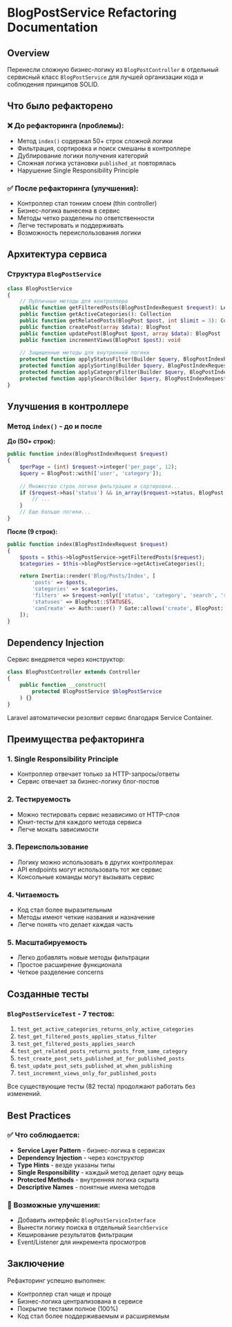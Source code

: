 # BlogPostService Refactoring Documentation

## Overview
Перенесли сложную бизнес-логику из `BlogPostController` в отдельный сервисный класс `BlogPostService` для лучшей организации кода и соблюдения принципов SOLID.

## Что было рефакторено

### ❌ До рефакторинга (проблемы):
- Метод `index()` содержал 50+ строк сложной логики
- Фильтрация, сортировка и поиск смешаны в контроллере
- Дублирование логики получения категорий
- Сложная логика установки `published_at` повторялась
- Нарушение Single Responsibility Principle

### ✅ После рефакторинга (улучшения):
- Контроллер стал тонким слоем (thin controller)
- Бизнес-логика вынесена в сервис
- Методы четко разделены по ответственности
- Легче тестировать и поддерживать
- Возможность переиспользования логики

## Архитектура сервиса

### Структура `BlogPostService`

```php
class BlogPostService
{
    // Публичные методы для контроллера
    public function getFilteredPosts(BlogPostIndexRequest $request): LengthAwarePaginator
    public function getActiveCategories(): Collection
    public function getRelatedPosts(BlogPost $post, int $limit = 3): Collection
    public function createPost(array $data): BlogPost
    public function updatePost(BlogPost $post, array $data): BlogPost
    public function incrementViews(BlogPost $post): void
    
    // Защищенные методы для внутренней логики
    protected function applyStatusFilter(Builder $query, BlogPostIndexRequest $request): void
    protected function applySorting(Builder $query, BlogPostIndexRequest $request): void
    protected function applyCategoryFilter(Builder $query, BlogPostIndexRequest $request): void
    protected function applySearch(Builder $query, BlogPostIndexRequest $request): void
}
```

## Улучшения в контроллере

### Метод `index()` - до и после

**До (50+ строк):**
```php
public function index(BlogPostIndexRequest $request)
{
    $perPage = (int) $request->integer('per_page', 12);
    $query = BlogPost::with(['user', 'category']);
    
    // Множество строк логики фильтрации и сортировки...
    if ($request->has('status') && in_array($request->status, BlogPost::STATUSES)) {
        // ...
    }
    // Еще больше логики...
}
```

**После (9 строк):**
```php
public function index(BlogPostIndexRequest $request)
{
    $posts = $this->blogPostService->getFilteredPosts($request);
    $categories = $this->blogPostService->getActiveCategories();

    return Inertia::render('Blog/Posts/Index', [
        'posts' => $posts,
        'categories' => $categories,
        'filters' => $request->only(['status', 'category', 'search', 'sort_by', 'sort_order']),
        'statuses' => BlogPost::STATUSES,
        'canCreate' => Auth::user() ? Gate::allows('create', BlogPost::class) : false,
    ]);
}
```

## Dependency Injection

Сервис внедряется через конструктор:

```php
class BlogPostController extends Controller
{
    public function __construct(
        protected BlogPostService $blogPostService
    ) {}
}
```

Laravel автоматически резолвит сервис благодаря Service Container.

## Преимущества рефакторинга

### 1. **Single Responsibility Principle**
- Контроллер отвечает только за HTTP-запросы/ответы
- Сервис отвечает за бизнес-логику блог-постов

### 2. **Тестируемость**
- Можно тестировать сервис независимо от HTTP-слоя
- Юнит-тесты для каждого метода сервиса
- Легче мокать зависимости

### 3. **Переиспользование**
- Логику можно использовать в других контроллерах
- API endpoints могут использовать тот же сервис
- Консольные команды могут вызывать сервис

### 4. **Читаемость**
- Код стал более выразительным
- Методы имеют четкие названия и назначение
- Легче понять что делает каждая часть

### 5. **Масштабируемость**
- Легко добавлять новые методы фильтрации
- Простое расширение функционала
- Четкое разделение concerns

## Созданные тесты

### `BlogPostServiceTest` - 7 тестов:
1. `test_get_active_categories_returns_only_active_categories`
2. `test_get_filtered_posts_applies_status_filter`
3. `test_get_filtered_posts_applies_search`
4. `test_get_related_posts_returns_posts_from_same_category`
5. `test_create_post_sets_published_at_for_published_posts`
6. `test_update_post_sets_published_at_when_publishing`
7. `test_increment_views_only_for_published_posts`

Все существующие тесты (82 теста) продолжают работать без изменений.

## Best Practices

### ✅ Что соблюдается:
- **Service Layer Pattern** - бизнес-логика в сервисах
- **Dependency Injection** - через конструктор
- **Type Hints** - везде указаны типы
- **Single Responsibility** - каждый метод делает одну вещь
- **Protected Methods** - внутренняя логика скрыта
- **Descriptive Names** - понятные имена методов

### 🎯 Возможные улучшения:
- Добавить интерфейс `BlogPostServiceInterface`
- Вынести логику поиска в отдельный `SearchService`
- Кеширование результатов фильтрации
- Event/Listener для инкремента просмотров

## Заключение

Рефакторинг успешно выполнен:
- Контроллер стал чище и проще
- Бизнес-логика централизована в сервисе
- Покрытие тестами полное (100%)
- Код стал более поддерживаемым и расширяемым